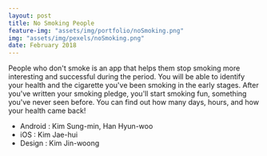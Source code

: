 ```yaml
---
layout: post
title: No Smoking People
feature-img: "assets/img/portfolio/noSmoking.png"
img: "assets/img/pexels/noSmoking.png"
date: February 2018
---
```


People who don't smoke is an app that helps them stop smoking more interesting and successful during the period. You will be able to identify your health and the cigarette you've been smoking in the early stages. After you've written your smoking pledge, you'll start smoking fun, something you've never seen before. You can find out how many days, hours, and how your health came back!  

- Android : Kim Sung-min, Han Hyun-woo 
- iOS : Kim Jae-hui 
- Design : Kim Jin-woong

